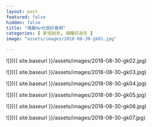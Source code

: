 ```yaml
---
layout: post
featured: false
hidden: false
title: "嘎戴👓也很好看啊"
categories: [ 新垣結衣, 儲糧好過冬 ]
image: "assets/images/2018-08-30-gk01.jpg"

---
```

![]({{ site.baseurl }}/assets/images/2018-08-30-gk02.jpg)

![]({{ site.baseurl }}/assets/images/2018-08-30-gk03.jpg)

![]({{ site.baseurl }}/assets/images/2018-08-30-gk04.jpg)

![]({{ site.baseurl }}/assets/images/2018-08-30-gk05.jpg)

![]({{ site.baseurl }}/assets/images/2018-08-30-gk06.jpg)

![]({{ site.baseurl }}/assets/images/2018-08-30-gk07.jpg)
